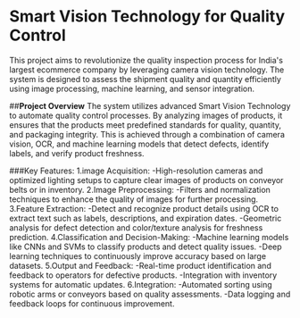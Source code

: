 # **Smart Vision Technology for Quality Control**
This project aims to revolutionize the quality inspection process for India's largest ecommerce company by leveraging camera vision technology. The system is designed to assess the shipment quality and quantity efficiently using image processing, machine learning, and sensor integration.

##**Project Overview**
The system utilizes advanced Smart Vision Technology to automate quality control processes. By analyzing images of products, it ensures that the products meet predefined standards for quality, quantity, and packaging integrity. This is achieved through a combination of camera vision, OCR, and machine learning models that detect defects, identify labels, and verify product freshness.

###Key Features:
1.image Acquisition:
-High-resolution cameras and optimized lighting setups to capture clear images of products on conveyor belts or in inventory.
2.Image Preprocessing:
-Filters and normalization techniques to enhance the quality of images for further processing.
3.Feature Extraction:
-Detect and recognize product details using OCR to extract text such as labels, descriptions, and expiration dates.
-Geometric analysis for defect detection and color/texture analysis for freshness prediction.
4.Classification and Decision-Making:
-Machine learning models like CNNs and SVMs to classify products and detect quality issues.
-Deep learning techniques to continuously improve accuracy based on large datasets.
5.Output and Feedback:
-Real-time product identification and feedback to operators for defective products.
-Integration with inventory systems for automatic updates.
6.Integration:
-Automated sorting using robotic arms or conveyors based on quality assessments.
-Data logging and feedback loops for continuous improvement.

